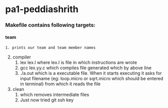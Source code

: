 # pa1-peddiashrith
### Makefile contains following targets:
#### team
	1. prints our team and team member names
2. compiler	
	1. lex lex.l where lex.l is file in which instructions are wrote
	2. gcc lex.yy.c which compiles file generated which by above line
	3. ./a.out which is a executable file. When it starts executing it asks for input filename (eg: loop.micro or sqrt.micro which should be entered in terminal) from which it reads the file
3. clean
	1. which removes intermediate files
	2. Just now tried git ssh key
